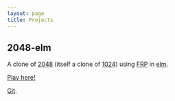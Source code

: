 ```yaml
---
layout: page
title: Projects
---
```

## 2048-elm

A clone of [2048](https://github.com/gabrielecirulli/2048) (itself a clone of [1024](https://play.google.com/store/apps/details?id=com.veewo.a1024)) using [FRP](http://en.wikipedia.org/wiki/Functional_reactive_programming) in [elm](http://elm-lang.org/).

[Play here!](http://scrambledeggsontoast.github.io/2048-elm/build/)

[Git](https://github.com/ScrambledEggsOnToast/2048-elm).
